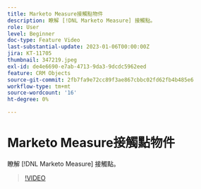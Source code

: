 ```yaml
---
title: Marketo Measure接觸點物件
description: 瞭解 [!DNL Marketo Measure] 接觸點。
role: User
level: Beginner
doc-type: Feature Video
last-substantial-update: 2023-01-06T00:00:00Z
jira: KT-11705
thumbnail: 347219.jpeg
exl-id: de4e6690-e7ab-4713-9da3-9dcdc5962eed
feature: CRM Objects
source-git-commit: 2fb7fa9e72cc89f3ae867cbbc02fd62fb4b485e6
workflow-type: tm+mt
source-wordcount: '16'
ht-degree: 0%

---
```


# Marketo Measure接觸點物件

瞭解 [!DNL Marketo Measure] 接觸點。

>[!VIDEO](https://video.tv.adobe.com/v/347219/?quality=12&learn=on)

